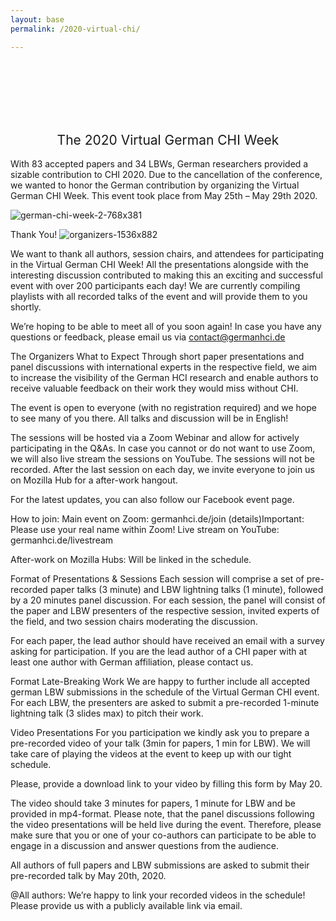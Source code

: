 ```yaml
---
layout: base
permalink: /2020-virtual-chi/

---
```

<br>
<br>
<br>
<br>
<br>
<h2 style="font-weight: 400; text-align: center">The 2020 Virtual German CHI Week</h2>

With 83 accepted papers and 34 LBWs, German researchers provided a sizable contribution to CHI 2020. Due to the cancellation of the conference, we wanted to honor the German contribution by organizing the Virtual German CHI Week. This event took place from May 25th – May 29th 2020.

![german-chi-week-2-768x381](https://user-images.githubusercontent.com/111348509/234103176-0b8ec852-0201-4c22-ac9f-a9a47312daef.jpg)


Thank You!
![organizers-1536x882](https://user-images.githubusercontent.com/111348509/234103235-754e3ee3-8fc1-446f-a497-391d733f40f3.png)

We want to thank all authors, session chairs, and attendees for participating in the Virtual German CHI Week! All the presentations alongside with the interesting discussion contributed to making this an exciting and successful event with over 200 participants each day! We are currently compiling playlists with all recorded talks of the event and will provide them to you shortly.

We’re hoping to be able to meet all of you soon again! In case you have any questions or feedback, please email us via contact@germanhci.de

The Organizers
What to Expect
Through short paper presentations and panel discussions with international experts in the respective field, we aim to increase the visibility of the German HCI research and enable authors to receive valuable feedback on their work they would miss without CHI. 

The event is open to everyone (with no registration required) and we hope to see many of you there. All talks and discussion will be in English!

The sessions will be hosted via a Zoom Webinar and allow for actively participating in the Q&As. In case you cannot or do not want to use Zoom, we will also live stream the sessions on YouTube. The sessions will not be recorded. After the last session on each day, we invite everyone to join us on Mozilla Hub for a after-work hangout.

For the latest updates, you can also follow our Facebook event page.

How to join:
Main event on Zoom: germanhci.de/join (details)Important: Please use your real name within Zoom!
Live stream on YouTube: germanhci.de/livestream

After-work on Mozilla Hubs: Will be linked in the schedule.

Format of Presentations & Sessions
Each session will comprise a set of pre-recorded paper talks (3 minute) and LBW lightning talks (1 minute), followed by a 20 minutes panel discussion. For each session, the panel will consist of the paper and LBW presenters of the respective session, invited experts of the field, and two session chairs moderating the discussion.

For each paper, the lead author should have received an email with a survey asking for participation. If you are the lead author of a CHI paper with at least one author with German affiliation, please contact us.

Format Late-Breaking Work
We are happy to further include all accepted german LBW submissions in the schedule of the Virtual German CHI event. For each LBW, the presenters are asked to submit a pre-recorded 1-minute lightning talk (3 slides max) to pitch their work.

Video Presentations
For you participation we kindly ask you to prepare a pre-recorded video of your talk (3min for papers, 1 min for LBW). We will take care of playing the videos at the event to keep up with our tight schedule.

Please, provide a download link to your video by filling this form by May 20.

The video should take 3 minutes for papers, 1 minute for LBW and be provided in mp4-format. Please note, that the panel discussions following the video presentations will be held live during the event. Therefore, please make sure that you or one of your co-authors can participate to be able to engage in a discussion and answer questions from the audience.


All authors of full papers and LBW submissions are asked to submit their pre-recorded talk by May 20th, 2020.

@All authors: We’re happy to link your recorded videos in the schedule! Please provide us with a publicly available link via email.
